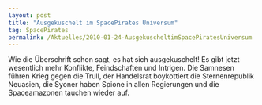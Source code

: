 ```yaml
---
layout: post
title: "Ausgekuschelt im SpacePirates Universum"
tag: SpacePirates
permalink: /Aktuelles/2010-01-24-AusgekuscheltimSpacePiratesUniversum
---
```


Wie die Überschrift schon sagt, es hat sich ausgekuschelt! Es gibt jetzt wesentlich mehr Konflikte, Feindschaften und Intrigen. Die Samnesen führen Krieg gegen die Trull, der Handelsrat boykottiert die Sternenrepublik Neuasien, die Syoner haben Spione in allen Regierungen und die Spaceamazonen tauchen wieder auf.


